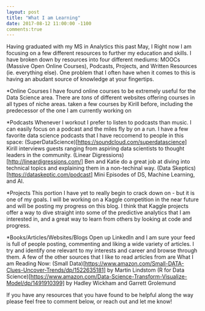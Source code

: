 ```yaml
---
layout: post
title: "What I am Learning"
date: 2017-08-12 11:00:00 -1100
comments:true
---
```

Having graduated with my MS in Analytics this past May, I   Right now I am focusing on a few different resources to further my education and skills.  I have broken down by resources into four different mediums: MOOCs (Massive Open Online Courses), Podcasts, Projects, and Written Resources (ie. everything else).  One problem that I often have when it comes to this is having an abudant source of knowledge at your fingertips. 

*Online Courses
I have found online courses to be extremely useful for the Data Science area.  There are *tons* of different websites offering courses in all types of niche areas.  taken a few courses by Kirill before, including the predecessor of the one I am currently working on
  
*Podcasts
Whenever I workout I prefer to listen to podcasts than music.  I can easily focus on a podcast and the miles fly by on a run.  I have a few favorite data science podcasts that I have reccomend to people in this space:
(SuperDataScience)[https://soundcloud.com/superdatascience]  Kirill interviews guests ranging from aspiring data scientists to thought leaders in the community. 
(Linear Digressions)[http://lineardigressions.com/] Ben and Katie do a great job at diving into technical topics and explaining them in a non-techinal way.
(Data Skeptics)[https://dataskeptic.com/podcast] Mini Episodes of DS, Machine Learning, and AI.

*Projects
This portion I have yet to really begin to crack down on - but it is one of my goals.  I will be working on a Kaggle competition in the near future and will be posting my progress on this blog.  I think that Kaggle projects offer a way to dive straight into some of the predictive analytics that I am interested in, and a great way to learn from others by looking at code and progress.

*Books/Articles/Websites/Blogs
Open up LinkedIn and I am sure your feed is full of people posting, commenting and liking a wide variety of articles.  I try and identify one relevant to my interests and career and browse through them.  A few of the other sources that I like to read articles from are
What I am Reading Now:
  (Small Data)[https://www.amazon.com/Small-DATA-Clues-Uncover-Trends/dp/1522635181] by Martin Lindstom
  (R for Data Science)[https://www.amazon.com/Data-Science-Transform-Visualize-Model/dp/1491910399] by Hadley Wickham and Garrett Grolemund


If you have any resources that you have found to be helpful along the way please feel free to comment below, or reach out and let me know!
